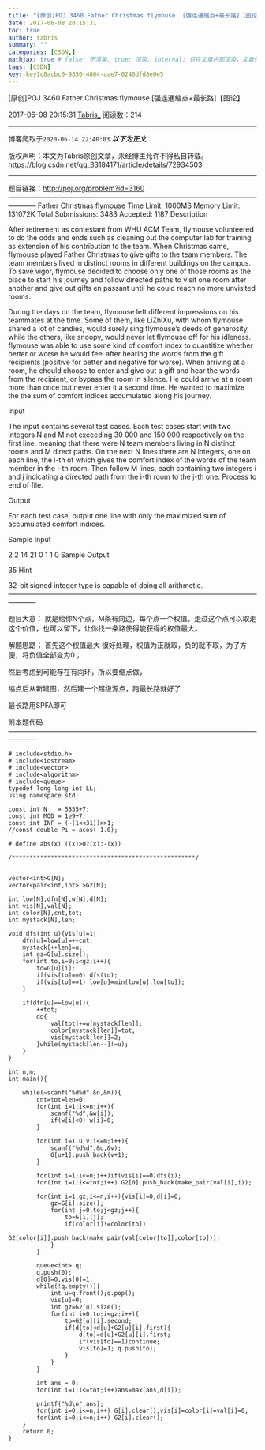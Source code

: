 ```yaml
---
title: "[原创]POJ 3460 Father Christmas flymouse  [强连通缩点+最长路]【图论】"
date: 2017-06-08 20:15:31
toc: true
author: tabris
summary: ""
categories: [CSDN,]
mathjax: true # false: 不渲染, true: 渲染, internal: 只在文章内部渲染，文章列表中不渲染
tags: [CSDN]
key: key1c8acbc0-9850-4804-aae7-0246dfd8e0e5
---
```


[原创]POJ 3460 Father Christmas flymouse  [强连通缩点+最长路]【图论】

2017-06-08 20:15:31  [Tabris_](https://me.csdn.net/qq_33184171) 阅读数：214

---

博客爬取于`2020-06-14 22:40:03`
***以下为正文***

版权声明：本文为Tabris原创文章，未经博主允许不得私自转载。
https://blog.csdn.net/qq_33184171/article/details/72934503

<!-- more -->

---

题目链接：http://poj.org/problem?id=3160
————————————————————————————————————————
Father Christmas flymouse
Time Limit: 1000MS		Memory Limit: 131072K
Total Submissions: 3483		Accepted: 1187
Description

After retirement as contestant from WHU ACM Team, flymouse volunteered to do the odds and ends such as cleaning out the computer lab for training as extension of his contribution to the team. When Christmas came, flymouse played Father Christmas to give gifts to the team members. The team members lived in distinct rooms in different buildings on the campus. To save vigor, flymouse decided to choose only one of those rooms as the place to start his journey and follow directed paths to visit one room after another and give out gifts en passant until he could reach no more unvisited rooms.

During the days on the team, flymouse left different impressions on his teammates at the time. Some of them, like LiZhiXu, with whom flymouse shared a lot of candies, would surely sing flymouse’s deeds of generosity, while the others, like snoopy, would never let flymouse off for his idleness. flymouse was able to use some kind of comfort index to quantitize whether better or worse he would feel after hearing the words from the gift recipients (positive for better and negative for worse). When arriving at a room, he chould choose to enter and give out a gift and hear the words from the recipient, or bypass the room in silence. He could arrive at a room more than once but never enter it a second time. He wanted to maximize the the sum of comfort indices accumulated along his journey.

Input

The input contains several test cases. Each test cases start with two integers N and M not exceeding 30 000 and 150 000 respectively on the first line, meaning that there were N team members living in N distinct rooms and M direct paths. On the next N lines there are N integers, one on each line, the i-th of which gives the comfort index of the words of the team member in the i-th room. Then follow M lines, each containing two integers i and j indicating a directed path from the i-th room to the j-th one. Process to end of file.

Output

For each test case, output one line with only the maximized sum of accumulated comfort indices.

Sample Input

2 2
14
21
0 1
1 0
Sample Output

35
Hint

32-bit signed integer type is capable of doing all arithmetic.
————————————————————————————————————————

题目大意：
就是给你N个点，M条有向边，每个点一个权值，走过这个点可以取走这个价值，也可以留下，让你找一条路使得能获得的权值最大。

解题思路；
首先这个权值最大 很好处理，权值为正就取，负的就不取，为了方便，将负值全部变为0；

然后考虑到可能存在有向环，所以要缩点做，

缩点后从新建图，然后建一个超级源点，跑最长路就好了

最长路用SPFA即可

附本题代码
————————————————————————————————————————
```
# include<stdio.h>
# include<iostream>
# include<vector>
# include<algorithm>
# include<queue>
typedef long long int LL;
using namespace std;

const int N   = 5555+7;
const int MOD = 1e9+7;
const int INF = (~(1<<31))>>1;
//const double Pi = acos(-1.0);

# define abs(x) ((x)>0?(x):-(x))

/****************************************************/


vector<int>G[N];
vector<pair<int,int> >G2[N];

int low[N],dfn[N],w[N],d[N];
int vis[N],val[N];
int color[N],cnt,tot;
int mystack[N],len;

void dfs(int u){vis[u]=1;
    dfn[u]=low[u]=++cnt;
    mystack[++len]=u;
    int gz=G[u].size();
    for(int to,i=0;i<gz;i++){
        to=G[u][i];
        if(vis[to]==0) dfs(to);
        if(vis[to]==1) low[u]=min(low[u],low[to]);
    }

    if(dfn[u]==low[u]){
        ++tot;
        do{
            val[tot]+=w[mystack[len]];
            color[mystack[len]]=tot;
            vis[mystack[len]]=2;
        }while(mystack[len--]!=u);
    }
}

int n,m;
int main(){

    while(~scanf("%d%d",&n,&m)){
        cnt=tot=len=0;
        for(int i=1;i<=n;i++){
            scanf("%d",&w[i]);
            if(w[i]<0) w[i]=0;
        }

        for(int i=1,u,v;i<=m;i++){
            scanf("%d%d",&u,&v);
            G[u+1].push_back(v+1);
        }

        for(int i=1;i<=n;i++)if(vis[i]==0)dfs(i);
        for(int i=1;i<=tot;i++) G2[0].push_back(make_pair(val[i],i));

        for(int i=1,gz;i<=n;i++){vis[i]=0,d[i]=0;
            gz=G[i].size();
            for(int j=0,to;j<gz;j++){
                to=G[i][j];
                if(color[i]!=color[to])
                    G2[color[i]].push_back(make_pair(val[color[to]],color[to]));
            }
        }

        queue<int> q;
        q.push(0);
        d[0]=0;vis[0]=1;
        while(!q.empty()){
            int u=q.front();q.pop();
            vis[u]=0;
            int gz=G2[u].size();
            for(int i=0,to;i<gz;i++){
                to=G2[u][i].second;
                if(d[to]<d[u]+G2[u][i].first){
                    d[to]=d[u]+G2[u][i].first;
                    if(vis[to]==1)continue;
                    vis[to]=1; q.push(to);
                }
            }
        }

        int ans = 0;
        for(int i=1;i<=tot;i++)ans=max(ans,d[i]);

        printf("%d\n",ans);
        for(int i=0;i<=n;i++) G[i].clear(),vis[i]=color[i]=val[i]=0;
        for(int i=0;i<=n;i++) G2[i].clear();
    }
    return 0;
}

```
